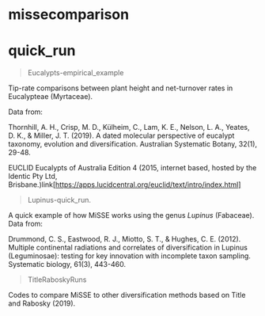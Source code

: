 # missecomparison

# quick_run
> Eucalypts-empirical_example 
 
Tip-rate comparisons between plant height and net-turnover rates in Eucalypteae (Myrtaceae). 
 
Data from: 

Thornhill, A. H., Crisp, M. D., Külheim, C., Lam, K. E., Nelson, L. A., Yeates, D. K., & Miller, J. T. (2019). A dated molecular perspective of eucalypt taxonomy, evolution and diversification. Australian Systematic Botany, 32(1), 29-48.
 
EUCLID Eucalypts of Australia Edition 4 (2015, internet based, hosted by the Identic Pty Ltd, Brisbane.)link[https://apps.lucidcentral.org/euclid/text/intro/index.html]

 
> Lupinus-quick_run. 
 
A quick example of how MiSSE works using the genus *Lupinus* (Fabaceae). 
Data from: 

 Drummond, C. S., Eastwood, R. J., Miotto, S. T., & Hughes, C. E. (2012). Multiple continental radiations and correlates of diversification in Lupinus (Leguminosae): testing for key innovation with incomplete taxon sampling. Systematic biology, 61(3), 443-460.
 
> TitleRaboskyRuns 
 
 Codes to compare MiSSE to other diversification methods based on Title and Rabosky (2019). 
